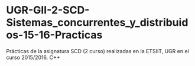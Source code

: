 # UGR-GII-2-SCD-Sistemas_concurrentes_y_distribuidos-15-16-Practicas
Prácticas de la asignatura SCD (2 curso) realizadas en la ETSIIT, UGR en el curso 2015/2016. C++
